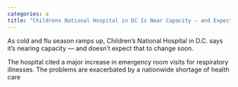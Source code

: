 ```yaml
---
categories: a
title: "Childrens National Hospital in DC Is Near Capacity — and Expects to Stay That Way"
---
```


As cold and flu season ramps up, Children’s National Hospital in D.C. says it’s nearing capacity — and doesn’t expect that to change soon.



The hospital cited a major increase in emergency room visits for respiratory illnesses. The problems are exacerbated by a nationwide shortage of health care 